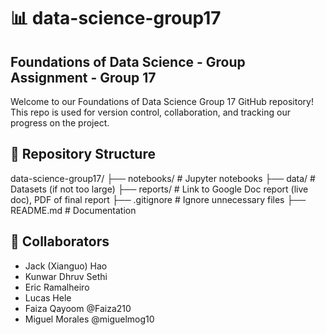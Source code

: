 # 📊 data-science-group17

## Foundations of Data Science - Group Assignment - Group 17
Welcome to our Foundations of Data Science Group 17 GitHub repository! This repo is used for version control, collaboration, and tracking our progress on the project.

## 📁 Repository Structure
data-science-group17/
├── notebooks/           # Jupyter notebooks
├── data/                # Datasets (if not too large)
├── reports/             # Link to Google Doc report (live doc), PDF of final report
├── .gitignore           # Ignore unnecessary files
├── README.md            # Documentation

## 👥 Collaborators
- Jack (Xianguo) Hao
- Kunwar Dhruv Sethi
- Eric Ramalheiro
- Lucas Hele
- Faiza Qayoom         @Faiza210
- Miguel Morales       @miguelmog10
